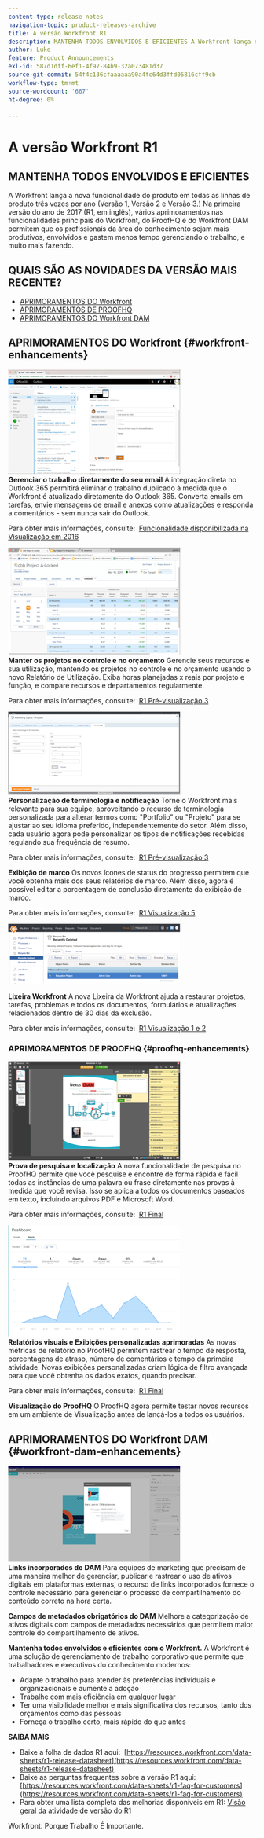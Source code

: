 ```yaml
---
content-type: release-notes
navigation-topic: product-releases-archive
title: A versão Workfront R1
description: MANTENHA TODOS ENVOLVIDOS E EFICIENTES A Workfront lança novas funcionalidades de produtos em todas as linhas do produto três vezes por ano (Versão 1, Versão 2 e Versão 3.) Na primeira versão do ano de 2017 (R1, em inglês), vários aprimoramentos nas funcionalidades principais do Workfront, do ProofHQ e do Workfront DAM permitem que os profissionais da área do conhecimento sejam mais produtivos, envolvidos e gastem menos tempo gerenciando o trabalho, e muito mais fazendo.
author: Luke
feature: Product Announcements
exl-id: 587d1dff-6ef1-4f97-84b9-32a073481d37
source-git-commit: 54f4c136cfaaaaaa90a4fc64d3ffd06816cff9cb
workflow-type: tm+mt
source-wordcount: '667'
ht-degree: 0%

---
```


# A versão Workfront R1

## MANTENHA TODOS ENVOLVIDOS E EFICIENTES

A Workfront lança a nova funcionalidade do produto em todas as linhas de produto três vezes por ano (Versão 1, Versão 2 e Versão 3.) Na primeira versão do ano de 2017 (R1, em inglês), vários aprimoramentos nas funcionalidades principais do Workfront, do ProofHQ e do Workfront DAM permitem que os profissionais da área do conhecimento sejam mais produtivos, envolvidos e gastem menos tempo gerenciando o trabalho, e muito mais fazendo.

## QUAIS SÃO AS NOVIDADES DA VERSÃO MAIS RECENTE?

* [APRIMORAMENTOS DO Workfront](#workfront-enhancements)
* [APRIMORAMENTOS DE PROOFHQ](#proofhq-enhancements)
* [APRIMORAMENTOS DO Workfront DAM](#workfront-dam-enhancements)

## APRIMORAMENTOS DO Workfront {#workfront-enhancements}

![Outlook_365_Integration_1.png](assets/outlook-365-integration-1-350x212.png)\
**Gerenciar o trabalho diretamente do seu email**
A integração direta no Outlook 365 permitirá eliminar o trabalho duplicado à medida que o Workfront é atualizado diretamente do Outlook 365. Converta emails em tarefas, envie mensagens de email e anexos como atualizações e responda a comentários - sem nunca sair do Outlook.

Para obter mais informações, consulte:  [Funcionalidade disponibilizada na Visualização em 2016](../../../../product-announcements/product-releases/quarterly-release-archive/r1-release-activity/available-in-preview-in-2016.md)

![](assets/mceclip0-350x218.png)\
**Manter os projetos no controle e no orçamento**
Gerencie seus recursos e sua utilização, mantendo os projetos no controle e no orçamento usando o novo Relatório de Utilização. Exiba horas planejadas x reais por projeto e função, e compare recursos e departamentos regularmente.

Para obter mais informações, consulte:  [R1 Pré-visualização 3](../../../../product-announcements/product-releases/quarterly-release-archive/r1-release-activity/r1-preview-3.md)

![](assets/mceclip1-350x169.png)\
**Personalização de terminologia e notificação**
Torne o Workfront mais relevante para sua equipe, aproveitando o recurso de terminologia personalizada para alterar termos como &quot;Portfolio&quot; ou &quot;Projeto&quot; para se ajustar ao seu idioma preferido, independentemente do setor. Além disso, cada usuário agora pode personalizar os tipos de notificações recebidas regulando sua frequência de resumo.

Para obter mais informações, consulte:  [R1 Pré-visualização 3](../../../../product-announcements/product-releases/quarterly-release-archive/r1-release-activity/r1-preview-3.md)

**Exibição de marco**
Os novos ícones de status do progresso permitem que você obtenha mais dos seus relatórios de marco. Além disso, agora é possível editar a porcentagem de conclusão diretamente da exibição de marco.

Para obter mais informações, consulte:  [R1 Visualização 5](../../../../product-announcements/product-releases/quarterly-release-archive/r1-release-activity/r1-preview-5.md)

![](assets/mceclip3-350x122.png)

**Lixeira Workfront**
A nova Lixeira da Workfront ajuda a restaurar projetos, tarefas, problemas e todos os documentos, formulários e atualizações relacionados dentro de 30 dias da exclusão.

Para obter mais informações, consulte:  [R1 Visualização 1 e 2](../../../../product-announcements/product-releases/quarterly-release-archive/r1-release-activity/r1-peview-1-and-2.md)

### APRIMORAMENTOS DE PROOFHQ {#proofhq-enhancements}

![](assets/mceclip4-350x201.png)\
**Prova de pesquisa e localização**
A nova funcionalidade de pesquisa no ProofHQ permite que você pesquise e encontre de forma rápida e fácil todas as instâncias de uma palavra ou frase diretamente nas provas à medida que você revisa. Isso se aplica a todos os documentos baseados em texto, incluindo arquivos PDF e Microsoft Word.

Para obter mais informações, consulte:  [R1 Final](../../../../product-announcements/product-releases/quarterly-release-archive/r1-release-activity/r1-final.md)

![](assets/mceclip5-350x226.png)\
**Relatórios visuais e Exibições personalizadas aprimoradas**
As novas métricas de relatório no ProofHQ permitem rastrear o tempo de resposta, porcentagens de atraso, número de comentários e tempo da primeira atividade. Novas exibições personalizadas criam lógica de filtro avançada para que você obtenha os dados exatos, quando precisar.

Para obter mais informações, consulte:  [R1 Final](../../../../product-announcements/product-releases/quarterly-release-archive/r1-release-activity/r1-final.md)

**Visualização do ProofHQ**
O ProofHQ agora permite testar novos recursos em um ambiente de Visualização antes de lançá-los a todos os usuários.

## APRIMORAMENTOS DO Workfront DAM {#workfront-dam-enhancements}

![](assets/mceclip6-350x195.png)\
**Links incorporados do DAM**
Para equipes de marketing que precisam de uma maneira melhor de gerenciar, publicar e rastrear o uso de ativos digitais em plataformas externas, o recurso de links incorporados fornece o controle necessário para gerenciar o processo de compartilhamento do conteúdo correto na hora certa.

**Campos de metadados obrigatórios do DAM**
Melhore a categorização de ativos digitais com campos de metadados necessários que permitem maior controle do compartilhamento de ativos.

**Mantenha todos envolvidos e eficientes com o Workfront.**
A Workfront é uma solução de gerenciamento de trabalho corporativo que permite que trabalhadores e executivos do conhecimento modernos:

* Adapte o trabalho para atender às preferências individuais e organizacionais e aumente a adoção
* Trabalhe com mais eficiência em qualquer lugar
* Ter uma visibilidade melhor e mais significativa dos recursos, tanto dos orçamentos como das pessoas
* Forneça o trabalho certo, mais rápido do que antes

**SAIBA MAIS**

* Baixe a folha de dados R1 aqui:  [https://resources.workfront.com/data-sheets/r1-release-datasheet](https://resources.workfront.com/data-sheets/r1-release-datasheet)
* Baixe as perguntas frequentes sobre a versão R1 aqui: [https://resources.workfront.com/data-sheets/r1-faq-for-customers](https://resources.workfront.com/data-sheets/r1-faq-for-customers)
* Para obter uma lista completa das melhorias disponíveis em R1: [Visão geral da atividade de versão do R1](../../../../product-announcements/product-releases/quarterly-release-archive/r1-release-activity/r1-release-activity-overview.md)

Workfront. Porque Trabalho É Importante.
